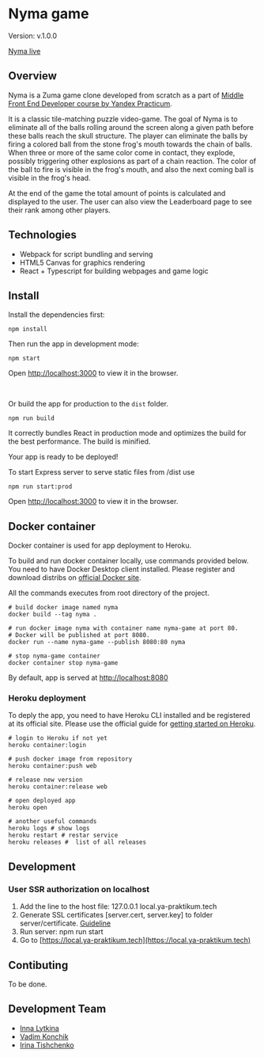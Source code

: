 # Nyma game

Version: v.1.0.0

[Nyma live](https://nyma-game.herokuapp.com/)

## Overview

Nyma is a Zuma game clone developed from scratch as a part of [Middle Front End Developer course by Yandex Practicum](https://praktikum.yandex.ru/middle-frontend/).

It is a classic tile-matching puzzle video-game. The goal of Nyma is to eliminate all of the balls rolling around the screen along a given path before these balls reach the skull structure. The player can eliminate the balls by firing a colored ball from the stone frog's mouth towards the chain of balls. When three or more of the same color come in contact, they explode, possibly triggering other explosions as part of a chain reaction. The color of the ball to fire is visible in the frog's mouth, and also the next coming ball is visible in the frog's head.

At the end of the game the total amount of points is calculated and displayed to the user. The user can also view the Leaderboard page to see their rank among other players.

## Technologies

  - Webpack for script bundling and serving
  - HTML5 Canvas for graphics rendering
  - React + Typescript for building webpages and game logic

## Install

Install the dependencies first:
```
npm install
```

Then run the app in development mode:
```
npm start
```
Open [http://localhost:3000](http://localhost:3000) to view it in the browser.

<br>

Or build the app for production to the `dist` folder.
```
npm run build
```
It correctly bundles React in production mode and optimizes the build for the best performance.
The build is minified.

Your app is ready to be deployed!

To start Express server to serve static files from /dist use
```
npm run start:prod
```
Open [http://localhost:3000](http://localhost:3000) to view it in the browser.

## Docker container

Docker container is used for app deployment to Heroku.

To build and run docker container locally, use commands provided below. You need to have Docker Desktop client installed. Please register and download distribs on [official Docker site](https://www.docker.com/).

All the commands executes from root directory of the project.

```
# build docker image named nyma
docker build --tag nyma .

# run docker image nyma with container name nyma-game at port 80.
# Docker will be published at port 8080.
docker run --name nyma-game --publish 8080:80 nyma

# stop nyma-game container
docker container stop nyma-game
```

By default, app is served at [http://localhost:8080](http://localhost:8080)

### Heroku deployment

To deply the app, you need to have Heroku CLI installed and be registered at its official site. Please use the official guide for [getting started on Heroku](https://devcenter.heroku.com/articles/getting-started-with-nodejs).

```
# login to Heroku if not yet
heroku container:login

# push docker image from repository
heroku container:push web

# release new version
heroku container:release web

# open deployed app
heroku open

# another useful commands
heroku logs # show logs
heroku restart # restar service
heroku releases #  list of all releases
```

## Development
### User SSR authorization on localhost
1. Add the line to the host file: 127.0.0.1 local.ya-praktikum.tech
2. Generate SSL certificates [server.cert, server.key] to folder server/certificate. [Guideline](https://flaviocopes.com/express-https-self-signed-certificate/)
3. Run server: npm run start
4. Go to [https://local.ya-praktikum.tech](https://local.ya-praktikum.tech)

## Contibuting

To be done.

## Development Team
   - [Inna Lytkina](https://github.com/innayarantseva)
   - [Vadim Konchik](https://github.com/elfexor)
   - [Irina Tishchenko](https://github.com/IrinaT1)

